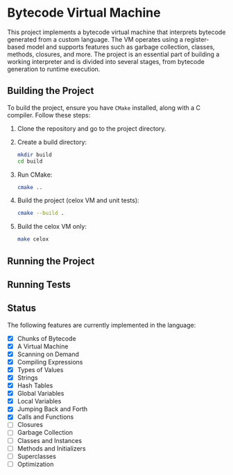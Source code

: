 # Bytecode Virtual Machine

This project implements a bytecode virtual machine that interprets bytecode generated from a custom language. The VM operates using a register-based model and supports features such as garbage collection, classes, methods, closures, and more. The project is an essential part of building a working interpreter and is divided into several stages, from bytecode generation to runtime execution.

## Building the Project
To build the project, ensure you have `CMake` installed, along with a C compiler. Follow these steps:

1. Clone the repository and go to the project directory.

2. Create a build directory:
    ```bash
    mkdir build
    cd build
    ```

3. Run CMake:
    ```bash
    cmake ..
    ```

4. Build the project (celox VM and unit tests):
    ```bash
    cmake --build .
    ```

5. Build the celox VM only:
    ```bash
    make celox
    ```

## Running the Project

## Running Tests

## Status

The following features are currently implemented in the language:
- [x] Chunks of Bytecode
- [x] A Virtual Machine
- [x] Scanning on Demand
- [x] Compiling Expressions
- [x] Types of Values
- [x] Strings
- [x] Hash Tables
- [x] Global Variables
- [x] Local Variables
- [x] Jumping Back and Forth
- [x] Calls and Functions
- [ ] Closures
- [ ] Garbage Collection
- [ ] Classes and Instances
- [ ] Methods and Initializers
- [ ] Superclasses
- [ ] Optimization